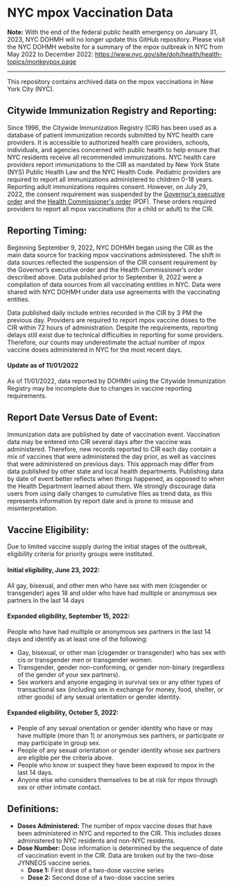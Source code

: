 # NYC mpox Vaccination Data
__Note:__  With the end of the federal public health emergency on January 31, 2023, NYC DOHMH will no longer update this GitHub repository. Please visit the NYC DOHMH website for a summary of the mpox outbreak in NYC from May 2022 to December 2022: https://www.nyc.gov/site/doh/health/health-topics/monkeypox.page



***

This repository contains archived data on the mpox vaccinations in New York City (NYC). 

## Citywide Immunization Registry and Reporting:
Since 1996, the Citywide Immunization Registry (CIR) has been used as a database of patient immunization records submitted by NYC health care providers. It is accessible to authorized health care providers, schools, individuals, and agencies concerned with public health to help ensure that NYC residents receive all recommended immunizations. NYC health care providers report immunizations to the CIR as mandated by New York State (NYS) Public Health Law and the NYC Health Code. Pediatric providers are required to report all immunizations administered to children 0-18 years. Reporting adult immunizations requires consent. However, on July 29, 2022, the consent requirement was suspended by the [Governor&apos;s executive order](https://www.governor.ny.gov/executive-order/no-20-declaring-disaster-state-new-york) and the [Health Commissioner&apos;s order](https://www1.nyc.gov/assets/doh/downloads/pdf/monkeypox/monkeypox-order-reporting-vaccination-information.pdf) (PDF). These orders required providers to report all mpox vaccinations (for a child or adult) to the CIR.

## Reporting Timing:
Beginning September 9, 2022, NYC DOHMH began using the CIR as the main data source for tracking mpox vaccinations administered. The shift in data sources reflected the suspension of the CIR consent requirement by the Governor’s executive order and the Health Commissioner’s order described above. Data published prior to September 9, 2022 were a compilation of data sources from all vaccinating entities in NYC. Data were shared with NYC DOHMH under data use agreements with the vaccinating entities.

Data published daily include entries recorded in the CIR by 3 PM the previous day. Providers are required to report mpox vaccine doses to the CIR within 72 hours of administration. Despite the requirements, reporting delays still exist due to technical difficulties in reporting for some providers. Therefore, our counts may underestimate the actual number of mpox vaccine doses administered in NYC for the most recent days.

#### Update as of 11/01/2022 
As of 11/01/2022, data reported by DOHMH using the Citywide Immunization Registry may be incomplete due to changes in vaccine reporting requirements. 

## Report Date Versus Date of Event:
Immunization data are published by date of vaccination event. Vaccination data may be entered into CIR several days after the vaccine was administered. Therefore, new records reported to CIR each day contain a mix of vaccines that were administered the day prior, as well as vaccines that were administered on previous days.
This approach may differ from data published by other state and local health departments. Publishing data by date of event better reflects when things happened, as opposed to when the Health Department learned about them. We strongly discourage data users from using daily changes to cumulative files as trend data, as this represents information by report date and is prone to misuse and misinterpretation.

## Vaccine Eligibility:
Due to limited vaccine supply during the initial stages of the outbreak, eligibility criteria for priority groups were instituted.
#### Initial eligibility, June 23, 2022: 
All gay, bisexual, and other men who have sex with men (cisgender or transgender) ages 18 and older who have had multiple or anonymous sex partners in the last 14 days
#### Expanded eligibility, September 15, 2022:
People who have had multiple or anonymous sex partners in the last 14 days and identify as at least one of the following:
- Gay, bisexual, or other man (cisgender or transgender) who has sex with cis or transgender men or transgender women. 
- Transgender, gender non-conforming, or gender non-binary (regardless of the gender of your sex partners). 
- Sex workers and anyone engaging in survival sex or any other types of transactional sex (including sex in exchange for money, food, shelter, or other goods) of any sexual orientation or gender identity. 

#### Expanded eligibility, October 5, 2022:
- People of any sexual orientation or gender identity who have or may have multiple (more than 1) or anonymous sex partners, or participate or may participate in group sex.
- People of any sexual orientation or gender identity whose sex partners are eligible per the criteria above.
- People who know or suspect they have been exposed to mpox in the last 14 days.
- Anyone else who considers themselves to be at risk for mpox through sex or other intimate contact.

## Definitions: 
- **Doses Administered:** The number of mpox vaccine doses that have been administered in NYC and reported to the CIR. This includes doses administered to NYC residents and non-NYC residents. 
- **Dose Number:** Dose information is determined by the sequence of date of vaccination event in the CIR. Data are broken out by the two-dose JYNNEOS vaccine series. 
  - **Dose 1:** First dose of a two-dose vaccine series
  - **Dose 2:** Second dose of a two-dose vaccine series 

